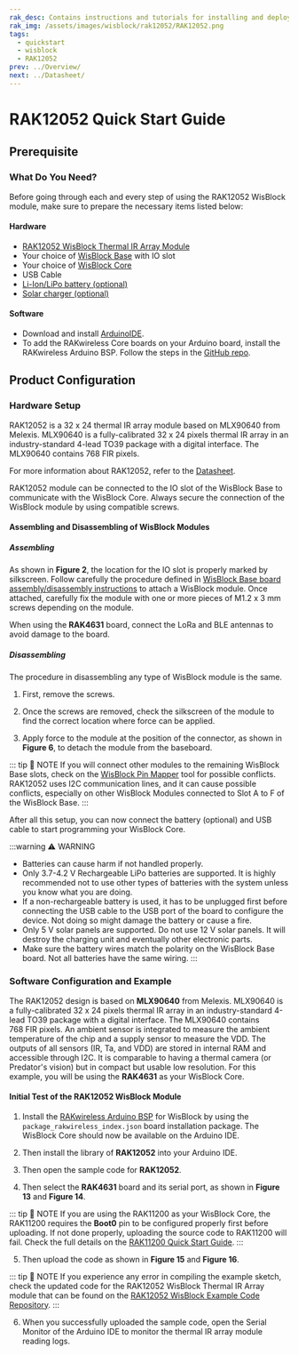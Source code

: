 ```yaml
---
rak_desc: Contains instructions and tutorials for installing and deploying your RAK12052. Instructions are written in a detailed and step-by-step manner for an easier experience in setting up your device. Aside from the hardware configuration, it also contains a software setup that includes detailed example codes that will help you get started.
rak_img: /assets/images/wisblock/rak12052/RAK12052.png
tags:
  - quickstart
  - wisblock
  - RAK12052
prev: ../Overview/
next: ../Datasheet/
---
```


# RAK12052 Quick Start Guide

## Prerequisite

### What Do You Need?

Before going through each and every step of using the RAK12052 WisBlock module, make sure to prepare the necessary items listed below:

#### Hardware

- [RAK12052 WisBlock Thermal IR Array Module](https://store.rakwireless.com/collections/wisblock-sensor)
- Your choice of [WisBlock Base](https://store.rakwireless.com/collections/wisblock-base) with IO slot
- Your choice of [WisBlock Core](https://store.rakwireless.com/collections/wisblock-core)
- USB Cable
- [Li-Ion/LiPo battery (optional)](https://store.rakwireless.com/collections/wisblock-accessory/products/battery-connector-cable?utm_source=BatteryConnector&utm_medium=Document&utm_campaign=BuyFromStore)
- [Solar charger (optional)](https://store.rakwireless.com/collections/wisblock-accessory/products/solar-panel-connector-cable?utm_source=SolarPanelConnector&utm_medium=Document&utm_campaign=BuyFromStore)

#### Software

- Download and install [ArduinoIDE](https://www.arduino.cc/en/Main/Software).
- To add the RAKwireless Core boards on your Arduino board, install the RAKwireless Arduino BSP. Follow the steps in the [GitHub repo](https://github.com/RAKWireless/RAKwireless-Arduino-BSP-Index).

## Product Configuration

### Hardware Setup

RAK12052 is a 32 x 24 thermal IR array module based on MLX90640 from Melexis. MLX90640 is a fully-calibrated 32 x 24 pixels thermal IR array in an industry-standard 4-lead TO39 package with a digital interface. The MLX90640 contains 768 FIR pixels.

For more information about RAK12052, refer to the [Datasheet](../Datasheet/).

RAK12052 module can be connected to the IO slot of the WisBlock Base to communicate with the WisBlock Core. Always secure the connection of the WisBlock module by using compatible screws.

<rk-img
  src="/assets/images/wisblock/rak12052/quickstart/RAK12052_Assembly.png"
  width="90%"
  caption="RAK12052 connection to WisBlock Base"
/>

#### Assembling and Disassembling of WisBlock Modules

##### Assembling

As shown in **Figure 2**, the location for the IO slot is properly marked by silkscreen. Follow carefully the procedure defined in [WisBlock Base board assembly/disassembly instructions](https://docs.rakwireless.com/Knowledge-Hub/Learn/RAK5005-O-Baseboard-Installation-Guide/) to attach a WisBlock module. Once attached, carefully fix the module with one or more pieces of M1.2 x 3&nbsp;mm screws depending on the module.

<rk-img
  src="/assets/images/wisblock/rak12052/quickstart/RAK12052_mounting.png"
  width="70%"
  caption="RAK12052 connection to WisBlock Base"
/>

When using the **RAK4631** board, connect the LoRa and BLE antennas to avoid damage to the board.

<rk-img
  src="/assets/images/wisblock/rak12052/quickstart/RAK4631_Antennas.png"
  width="50%"
  caption="LoRa and BLE antennas of RAK4631"
/>

##### Disassembling

The procedure in disassembling any type of WisBlock module is the same.

1. First, remove the screws.

<rk-img
  src="/assets/images/wisblock/rak12052/quickstart/16.removing-screws.png"
  width="70%"
  caption="Removing screws from the WisBlock module"
/>

2. Once the screws are removed, check the silkscreen of the module to find the correct location where force can be applied.

<rk-img
  src="/assets/images/wisblock/rak12052/quickstart/17.detaching-silkscreen.png"
  width="70%"
  caption="Detaching silkscreen on the WisBlock module"
/>

3. Apply force to the module at the position of the connector, as shown in **Figure 6**, to detach the module from the baseboard.

<rk-img
  src="/assets/images/wisblock/rak12052/quickstart/18.detaching-module.png"
  width="70%"
  caption="Applying even forces on the proper location of a WisBlock module"
/>

::: tip 📝 NOTE
If you will connect other modules to the remaining WisBlock Base slots, check on the [WisBlock Pin Mapper](https://docs.rakwireless.com/Knowledge-Hub/Pin-Mapper/) tool for possible conflicts. RAK12052 uses I2C communication lines, and it can cause possible conflicts, especially on other WisBlock Modules connected to Slot A to F of the WisBlock Base.
:::

After all this setup, you can now connect the battery (optional) and USB cable to start programming your WisBlock Core.

:::warning ⚠️ WARNING
- Batteries can cause harm if not handled properly.
- Only 3.7-4.2&nbsp;V Rechargeable LiPo batteries are supported. It is highly recommended not to use other types of batteries with the system unless you know what you are doing.
- If a non-rechargeable battery is used, it has to be unplugged first before connecting the USB cable to the USB port of the board to configure the device. Not doing so might damage the battery or cause a fire.
- Only 5&nbsp;V solar panels are supported. Do not use 12&nbsp;V solar panels. It will destroy the charging unit and eventually other electronic parts.
- Make sure the battery wires match the polarity on the WisBlock Base board. Not all batteries have the same wiring.
:::

### Software Configuration and Example

The RAK12052 design is based on **MLX90640** from Melexis. MLX90640 is a fully-calibrated 32&nbsp;x&nbsp;24 pixels thermal IR array in an industry-standard 4-lead TO39 package with a digital interface. The MLX90640 contains 768&nbsp;FIR pixels. An ambient sensor is integrated to measure the ambient temperature of the chip and a supply sensor to measure the VDD. The outputs of all sensors (IR, Ta, and VDD) are stored in internal RAM and accessible through I2C. It is comparable to having a thermal camera (or Predator's vision) but in compact but usable low resolution. For this example, you will be using the **RAK4631** as your WisBlock Core.

#### Initial Test of the RAK12052 WisBlock Module

1. Install the [RAKwireless Arduino BSP](https://github.com/RAKWireless/RAKwireless-Arduino-BSP-Index) for WisBlock by using the `package_rakwireless_index.json` board installation package. The WisBlock Core should now be available on the Arduino IDE.

<rk-img
  src="/assets/images/wisblock/rak12052/quickstart/Arduino_Example.png"
  width="90%"
  caption="Arduino IDE"
/>

<rk-img
  src="/assets/images/wisblock/rak12052/quickstart/RAK12052_WisBlocks.png"
  width="90%"
  caption="WisBlock Cores inside the Arduino IDE"
/>

2. Then install the library of **RAK12052** into your Arduino IDE.

<rk-img
  src="/assets/images/wisblock/rak12052/quickstart/RAK12052_Update_1.png"
  width="90%"
  caption="Managing libraries inside the Arduino IDE"
/>

<rk-img
  src="/assets/images/wisblock/rak12052/quickstart/RAK12052_Update_2.png"
  width="90%"
  caption="RAK12052 Library"
/>

3. Then open the sample code for **RAK12052**.

<rk-img
  src="/assets/images/wisblock/rak12052/quickstart/RAK12052_Update_3.png"
  width="70%"
  caption="Selecting the sample code for RAK12052"
/>

<rk-img
  src="/assets/images/wisblock/rak12052/quickstart/RAK12052_Sample_2.png"
  width="90%"
  caption="Sample code for RAK12052"
/>

4. Then select the **RAK4631** board and its serial port, as shown in **Figure 13** and **Figure 14**.

<rk-img
  src="/assets/images/wisblock/rak12052/quickstart/RAK12052_Sample_3.png"
  width="90%"
  caption="Selecting RAK4631 board as the WisBlock Core"
/>

<rk-img
  src="/assets/images/wisblock/rak12052/quickstart/RAK12052_Sample_4.png"
  width="90%"
  caption="Selecting the serial port of RAK4631 WisBlock Core"
/>

::: tip 📝 NOTE
If you are using the RAK11200 as your WisBlock Core, the RAK11200 requires the **Boot0** pin to be configured properly first before uploading. If not done properly, uploading the source code to RAK11200 will fail. Check the full details on the [RAK11200 Quick Start Guide](https://docs.rakwireless.com/Product-Categories/WisBlock/RAK11200/Quickstart/#uploading-to-wisblock).
:::

5. Then upload the code as shown in **Figure 15** and **Figure 16**.

<rk-img
  src="/assets/images/wisblock/rak12052/quickstart/RAK12052_Sample_5.png"
  width="90%"
  caption="Uploading the RAK12052 sample code"
/>

<rk-img
  src="/assets/images/wisblock/rak12052/quickstart/RAK12052_Sample_6.png"
  width="90%"
  caption="Uploading the RAK12052 sample code"
/>

::: tip 📝 NOTE
If you experience any error in compiling the example sketch, check the updated code for the RAK12052 WisBlock Thermal IR Array module that can be found on the [RAK12052 WisBlock Example Code Repository](https://github.com/RAKWireless/RAK12052-MLX90640).
:::

6. When you successfully uploaded the sample code, open the Serial Monitor of the Arduino IDE to monitor the thermal IR array module reading logs.

<rk-img
  src="/assets/images/wisblock/rak12052/quickstart/RAK12052_Sample_7.png"
  width="90%"
  caption="Sample code successfully uploaded to RAK4631"
/>

<rk-img
  src="/assets/images/wisblock/rak12052/quickstart/RAK12052_Sample_8.png"
  width="90%"
  caption="Readings from the Serial Monitor"
/>


